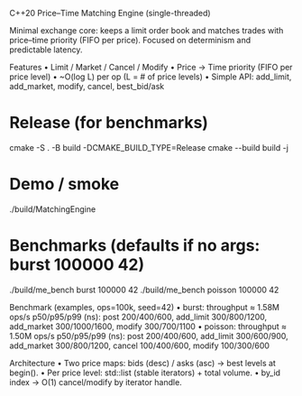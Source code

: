 C++20 Price–Time Matching Engine (single-threaded)

Minimal exchange core: keeps a limit order book and matches trades with price–time priority (FIFO per price). Focused on determinism and predictable latency.

Features
 • Limit / Market / Cancel / Modify
 • Price → Time priority (FIFO per price level)
 • ~O(log L) per op (L = # of price levels)
 • Simple API: add_limit, add_market, modify, cancel, best_bid/ask

# Release (for benchmarks)
cmake -S . -B build -DCMAKE_BUILD_TYPE=Release
cmake --build build -j

# Demo / smoke
./build/MatchingEngine

# Benchmarks (defaults if no args: burst 100000 42)
./build/me_bench burst   100000 42
./build/me_bench poisson 100000 42

Benchmark (examples, ops=100k, seed=42)
 • burst: throughput ≈ 1.58M ops/s
p50/p95/p99 (ns): post 200/400/600, add_limit 300/800/1200, add_market 300/1000/1600, modify 300/700/1100
 • poisson: throughput ≈ 1.50M ops/s
p50/p95/p99 (ns): post 200/400/600, add_limit 300/600/900, add_market 300/800/1200, cancel 100/400/600, modify 100/300/600

Architecture
 • Two price maps: bids (desc) / asks (asc) → best levels at begin().
 • Per price level: std::list<Order> (stable iterators) + total volume.
 • by_id index → O(1) cancel/modify by iterator handle.
